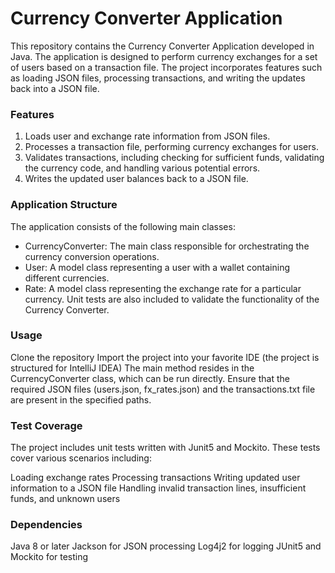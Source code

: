 # Currency Converter Application
This repository contains the Currency Converter Application developed in Java. The application is designed to perform currency exchanges for a set of users based on a transaction file. The project incorporates features such as loading JSON files, processing transactions, and writing the updates back into a JSON file.

### Features
1. Loads user and exchange rate information from JSON files.
2. Processes a transaction file, performing currency exchanges for users.
3. Validates transactions, including checking for sufficient funds, validating the currency code, and handling various potential errors.
4. Writes the updated user balances back to a JSON file.

### Application Structure
The application consists of the following main classes:

* CurrencyConverter: The main class responsible for orchestrating the currency conversion operations.
* User: A model class representing a user with a wallet containing different currencies.
* Rate: A model class representing the exchange rate for a particular currency.
Unit tests are also included to validate the functionality of the Currency Converter.

### Usage
Clone the repository
Import the project into your favorite IDE (the project is structured for IntelliJ IDEA)
The main method resides in the CurrencyConverter class, which can be run directly.
Ensure that the required JSON files (users.json, fx_rates.json) and the transactions.txt file are present in the specified paths.

### Test Coverage
The project includes unit tests written with Junit5 and Mockito. These tests cover various scenarios including:

Loading exchange rates
Processing transactions
Writing updated user information to a JSON file
Handling invalid transaction lines, insufficient funds, and unknown users

### Dependencies
Java 8 or later
Jackson for JSON processing
Log4j2 for logging
JUnit5 and Mockito for testing
 
